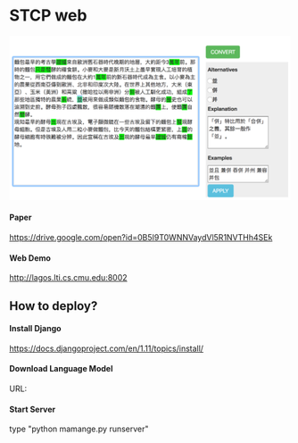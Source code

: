 # STCP web
![Screenshot](https://github.com/LargePanda/STCP_web/blob/master/cctk_app/cctk_data/screen.png)

#### Paper
https://drive.google.com/open?id=0B5I9T0WNNVaydVl5R1NVTHh4SEk

#### Web Demo
http://lagos.lti.cs.cmu.edu:8002

## How to deploy?

#### Install Django
https://docs.djangoproject.com/en/1.11/topics/install/

#### Download Language Model
URL: 

#### Start Server
type "python mamange.py runserver"
